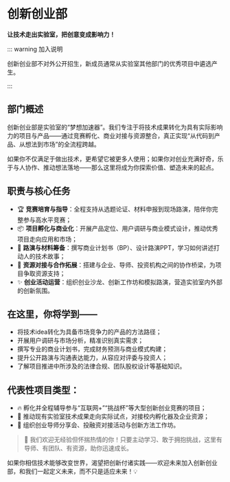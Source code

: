 # 创新创业部

**让技术走出实验室，把创意变成影响力！**

::: warning  加入说明

创新创业部不对外公开招生，新成员通常从实验室其他部门的优秀项目中遴选产生。

:::

## 部门概述

创新创业部是实验室的“梦想加速器”。我们专注于将技术成果转化为具有实际影响力的项目与产品——通过竞赛孵化、商业对接与资源整合，真正实现“从代码到产品、从想法到市场”的全流程跨越。

如果你不仅满足于做出技术，更希望它被更多人使用；如果你对创业充满好奇，乐于与人协作、推动想法落地——那么这里将成为你探索价值、塑造未来的起点。

## 职责与核心任务

- 🏆 **竞赛培育与指导**：全程支持从选题论证、材料申报到现场路演，陪伴你完整参与高水平竞赛；
- 📦 **项目孵化与商业化**：开展产品定位、用户调研与商业模式设计，推动优秀项目走向应用和市场；
- 📄 **路演与材料筹备**：撰写商业计划书（BP）、设计路演PPT，学习如何讲述打动人的技术故事；
- 🤝 **资源对接与合作拓展**：搭建与企业、导师、投资机构之间的协作桥梁，为项目争取资源支持；
- ✨ **创业活动运营**：组织创业沙龙、创新工作坊和模拟路演，营造实验室内外部的创新氛围。

## 在这里，你将学到——

- 将技术idea转化为具备市场竞争力的产品的方法路径；
- 开展用户调研与市场分析，精准识别真实需求；
- 撰写专业的商业计划书，完成财务预测与商业模式构建；
- 提升公开路演与沟通表达能力，从容应对评委与投资人；
- 了解项目推进中所涉及的法律合规、团队股权设计等基础知识。

## 代表性项目类型：

- 🔥 孵化并全程辅导参与“互联网+”“挑战杯”等大型创新创业竞赛的项目；
- 🌱 推动现有实验室技术成果走向实际试点，对接校内孵化器及企业资源；
- 💬 组织创业导师分享会、投融资对接活动与创新方法工作坊。

> 🌈 我们欢迎无经验但怀揣热情的你！只要主动学习、敢于拥抱挑战，这里有导师、有团队、有资源，助你迅速成长。

如果你相信技术能够改变世界，渴望把创新付诸实践——欢迎未来加入创新创业部，和我们一起定义未来，而不只是适应未来！💡
